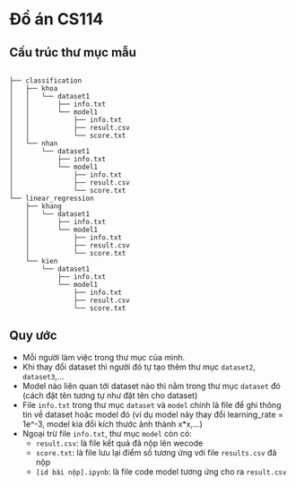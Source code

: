 # Đồ án CS114

## Cấu trúc thư mục mẫu
<pre><code>
├── classification
│   ├── khoa
│   │   └── dataset1
│   │       ├── info.txt
│   │       └── model1
│   │           ├── info.txt
│   │           ├── result.csv
│   │           └── score.txt
│   └── nhan
│       └── dataset1
│           ├── info.txt
│           └── model1
│               ├── info.txt
│               ├── result.csv
│               └── score.txt
└── linear_regression
    ├── khang
    │   └── dataset1
    │       ├── info.txt
    │       └── model1
    │           ├── info.txt
    │           ├── result.csv
    │           └── score.txt
    └── kien
        └── dataset1
            ├── info.txt
            └── model1
                ├── info.txt
                ├── result.csv
                └── score.txt
</code></pre>

## Quy ước
- Mỗi người làm việc trong thư mục của mình.
- Khi thay đổi dataset thì người đó tự tạo thêm thư mục `dataset2`, `dataset3`,...
- Model nào liên quan tới dataset nào thì nằm trong thư mục `dataset` đó (cách đặt tên tương tự như đặt tên cho dataset)
- File `info.txt` trong thư mục `dataset` và `model` chính là file để ghi thông tin về dataset hoặc model đó (ví dụ model này thay đổi learning_rate = 1e^-3, model kia đổi kích thước ảnh thành x*x,...)
- Ngoại trừ file `info.txt`, thư mục `model` còn có:
  - `result.csv`: là file kết quả đã nộp lên wecode
  - `score.txt`: là file lưu lại điểm số tương ứng với file `results.csv` đã nộp
  - `[id bài nộp].ipynb`: là file code model tương ứng cho ra `result.csv`
